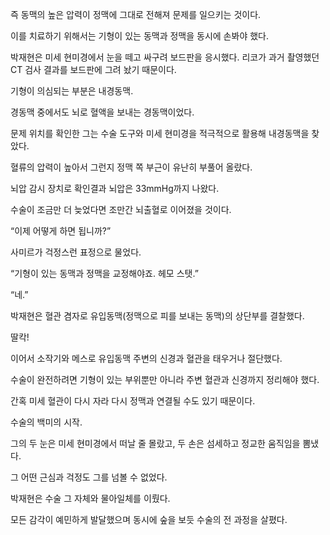 즉 동맥의 높은 압력이 정맥에 그대로 전해져 문제를 일으키는 것이다.

이를 치료하기 위해서는 기형이 있는 동맥과 정맥을 동시에 손봐야 했다.

박재현은 미세 현미경에서 눈을 떼고 싸구려 보드판을 응시했다. 리코가 과거 촬영했던 CT 검사 결과를 보드판에 그려 놨기 때문이다.

기형이 의심되는 부분은 내경동맥.

경동맥 중에서도 뇌로 혈액을 보내는 경동맥이었다.

문제 위치를 확인한 그는 수술 도구와 미세 현미경을 적극적으로 활용해 내경동맥을 찾았다.

혈류의 압력이 높아서 그런지 정맥 쪽 부근이 유난히 부풀어 올랐다.

뇌압 감시 장치로 확인결과 뇌압은 33mmHg까지 나왔다.

수술이 조금만 더 늦었다면 조만간 뇌출혈로 이어졌을 것이다.

“이제 어떻게 하면 됩니까?”

사미르가 걱정스런 표정으로 물었다.

“기형이 있는 동맥과 정맥을 교정해야죠. 헤모 스탯.”

“네.”

박재현은 혈관 겸자로 유입동맥(정맥으로 피를 보내는 동맥)의 상단부를 결찰했다.

딸칵!

이어서 소작기와 메스로 유입동맥 주변의 신경과 혈관을 태우거나 절단했다.

수술이 완전하려면 기형이 있는 부위뿐만 아니라 주변 혈관과 신경까지 정리해야 했다.

간혹 미세 혈관이 다시 자라 다시 정맥과 연결될 수도 있기 때문이다.

수술의 백미의 시작.

그의 두 눈은 미세 현미경에서 떠날 줄 몰랐고, 두 손은 섬세하고 정교한 움직임을 뽐냈다.

그 어떤 근심과 걱정도 그를 넘볼 수 없었다.

박재현은 수술 그 자체와 물아일체를 이뤘다.

모든 감각이 예민하게 발달했으며 동시에 숲을 보듯 수술의 전 과정을 살폈다.